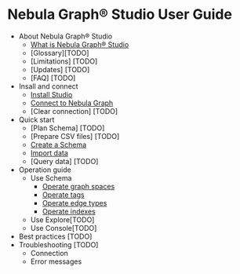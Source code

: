 # Nebula Graph&reg; Studio User Guide

- About Nebula Graph&reg; Studio
  - [What is Nebula Graph&reg; Studio](../nebula-graph-studio-user-guide-en.md)
  - [Glossary][TODO]
  - [Limitations] [TODO]
  - [Updates] [TODO]
  - [FAQ] [TODO]
- Insall and connect
  - [Install Studio](../nebula-graph-studio-user-guide-en.md)
  - [Connect to Nebula Graph](../nebula-graph-studio-user-guide-en.md)
  - [Clear connection] [TODO]
- Quick start
  - [Plan Schema] [TODO]
  - [Prepare CSV files] [TODO]
  - [Create a Schema](../nebula-graph-studio-user-guide-en.md)
  - [Import data](../nebula-graph-studio-user-guide-en.md)
  - [Query data] [TODO]
- Operation guide
  - Use Schema
    - [Operate graph spaces](manage-schema/st-ug-crud-space.md)
    - [Operate tags](manage-schema/st-ug-crud-tag.md)
    - [Operate edge types](manage-schema/st-ug-crud-edge-type.md)
    - [Operate indexes](manage-schema/st-ug-crud-index.md)
  - Use Explore[TODO]
  - Use Console[TODO]
- Best practices [TODO]
- Troubleshooting [TODO]
  - Connection
  - Error messages

